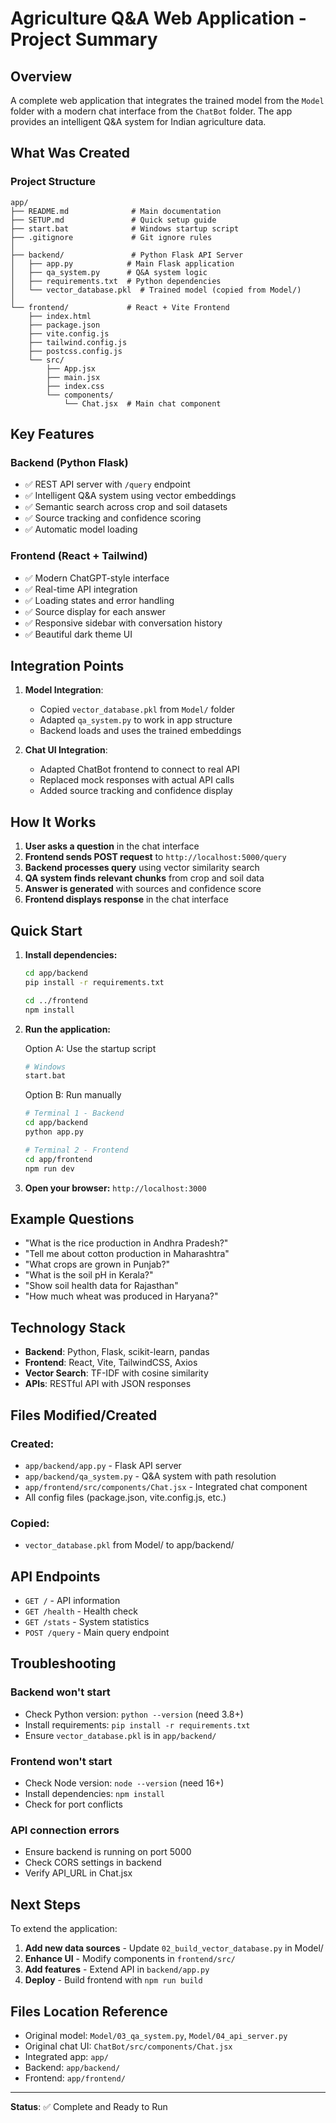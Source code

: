 # Agriculture Q&A Web Application - Project Summary

## Overview

A complete web application that integrates the trained model from the `Model` folder with a modern chat interface from the `ChatBot` folder. The app provides an intelligent Q&A system for Indian agriculture data.

## What Was Created

### Project Structure

```
app/
├── README.md              # Main documentation
├── SETUP.md               # Quick setup guide
├── start.bat              # Windows startup script
├── .gitignore             # Git ignore rules
│
├── backend/               # Python Flask API Server
│   ├── app.py            # Main Flask application
│   ├── qa_system.py      # Q&A system logic
│   ├── requirements.txt  # Python dependencies
│   └── vector_database.pkl  # Trained model (copied from Model/)
│
└── frontend/             # React + Vite Frontend
    ├── index.html
    ├── package.json
    ├── vite.config.js
    ├── tailwind.config.js
    ├── postcss.config.js
    └── src/
        ├── App.jsx
        ├── main.jsx
        ├── index.css
        └── components/
            └── Chat.jsx  # Main chat component
```

## Key Features

### Backend (Python Flask)
- ✅ REST API server with `/query` endpoint
- ✅ Intelligent Q&A system using vector embeddings
- ✅ Semantic search across crop and soil datasets
- ✅ Source tracking and confidence scoring
- ✅ Automatic model loading

### Frontend (React + Tailwind)
- ✅ Modern ChatGPT-style interface
- ✅ Real-time API integration
- ✅ Loading states and error handling
- ✅ Source display for each answer
- ✅ Responsive sidebar with conversation history
- ✅ Beautiful dark theme UI

## Integration Points

1. **Model Integration**: 
   - Copied `vector_database.pkl` from `Model/` folder
   - Adapted `qa_system.py` to work in app structure
   - Backend loads and uses the trained embeddings

2. **Chat UI Integration**:
   - Adapted ChatBot frontend to connect to real API
   - Replaced mock responses with actual API calls
   - Added source tracking and confidence display

## How It Works

1. **User asks a question** in the chat interface
2. **Frontend sends POST request** to `http://localhost:5000/query`
3. **Backend processes query** using vector similarity search
4. **QA system finds relevant chunks** from crop and soil data
5. **Answer is generated** with sources and confidence score
6. **Frontend displays response** in the chat interface

## Quick Start

1. **Install dependencies:**
   ```bash
   cd app/backend
   pip install -r requirements.txt
   
   cd ../frontend
   npm install
   ```

2. **Run the application:**
   
   Option A: Use the startup script
   ```bash
   # Windows
   start.bat
   ```
   
   Option B: Run manually
   ```bash
   # Terminal 1 - Backend
   cd app/backend
   python app.py
   
   # Terminal 2 - Frontend
   cd app/frontend
   npm run dev
   ```

3. **Open your browser:** `http://localhost:3000`

## Example Questions

- "What is the rice production in Andhra Pradesh?"
- "Tell me about cotton production in Maharashtra"
- "What crops are grown in Punjab?"
- "What is the soil pH in Kerala?"
- "Show soil health data for Rajasthan"
- "How much wheat was produced in Haryana?"

## Technology Stack

- **Backend**: Python, Flask, scikit-learn, pandas
- **Frontend**: React, Vite, TailwindCSS, Axios
- **Vector Search**: TF-IDF with cosine similarity
- **APIs**: RESTful API with JSON responses

## Files Modified/Created

### Created:
- `app/backend/app.py` - Flask API server
- `app/backend/qa_system.py` - Q&A system with path resolution
- `app/frontend/src/components/Chat.jsx` - Integrated chat component
- All config files (package.json, vite.config.js, etc.)

### Copied:
- `vector_database.pkl` from Model/ to app/backend/

## API Endpoints

- `GET /` - API information
- `GET /health` - Health check
- `GET /stats` - System statistics  
- `POST /query` - Main query endpoint

## Troubleshooting

### Backend won't start
- Check Python version: `python --version` (need 3.8+)
- Install requirements: `pip install -r requirements.txt`
- Ensure `vector_database.pkl` is in `app/backend/`

### Frontend won't start
- Check Node version: `node --version` (need 16+)
- Install dependencies: `npm install`
- Check for port conflicts

### API connection errors
- Ensure backend is running on port 5000
- Check CORS settings in backend
- Verify API_URL in Chat.jsx

## Next Steps

To extend the application:

1. **Add new data sources** - Update `02_build_vector_database.py` in Model/
2. **Enhance UI** - Modify components in `frontend/src/`
3. **Add features** - Extend API in `backend/app.py`
4. **Deploy** - Build frontend with `npm run build`

## Files Location Reference

- Original model: `Model/03_qa_system.py`, `Model/04_api_server.py`
- Original chat UI: `ChatBot/src/components/Chat.jsx`
- Integrated app: `app/`
- Backend: `app/backend/`
- Frontend: `app/frontend/`

---

**Status**: ✅ Complete and Ready to Run

